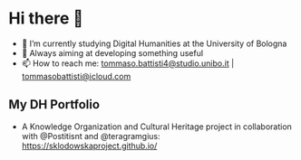 # Hi there 👋
- 🌱 I’m currently studying Digital Humanities at the University of Bologna
- 🌳 Always aiming at developing something useful
- 📫 How to reach me: tommaso.battisti4@studio.unibo.it | tommasobattisti@icloud.com
## My DH Portfolio
- A Knowledge Organization and Cultural Heritage project in collaboration with @Postitisnt and @teragramgius: https://sklodowskaproject.github.io/
